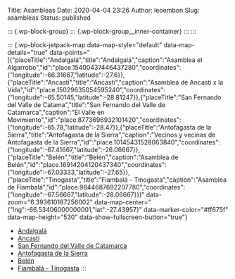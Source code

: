 Title: Asambleas
Date: 2020-04-04 23:26
Author: leoembon
Slug: asambleas
Status: published

<!-- wp:group -->

::: {.wp-block-group}
::: {.wp-block-group__inner-container}
:::
:::

<!-- /wp:group -->

<!-- wp:jetpack/map {"points":[{"placeTitle":"Andalgalá","title":"Andalgalá","caption":"Asamblea el Algarrobo","id":"place.15400437446437280","coordinates":{"longitude":-66.31667,"latitude":-27.6}},{"placeTitle":"Ancasti","title":"Ancasti","caption":"Asamblea de Ancasti x la Vida","id":"place.15029635054595240","coordinates":{"longitude":-65.50145,"latitude":-28.81247}},{"placeTitle":"San Fernando del Valle de Catama","title":"San Fernando del Valle de Catamarca","caption":"El Valle en Movimiento","id":"place.8773696932101420","coordinates":{"longitude":-65.78,"latitude":-28.47}},{"placeTitle":"Antofagasta de la Sierra","title":"Antofagasta de la Sierra","caption":"Vecinos y vecinas de Antofagasta de la Sierra","id":"place.10145431528063840","coordinates":{"longitude":-67.41667,"latitude":-26.06667}},{"placeTitle":"Belén","title":"Belén","caption":"Asamblea de Belén","id":"place.16914204120437340","coordinates":{"longitude":-67.03333,"latitude":-27.65}},{"placeTitle":"Tinogasta","title":"Fiambalá - Tinogasta","caption":"Asamblea de Fiambalá","id":"place.9844687692207780","coordinates":{"longitude":-67.56667,"latitude":-28.06667}}],"zoom":6.393610187256002,"mapCenter":{"lng":-66.53406000000001,"lat":-27.43957},"markerColor":"#ff675f","mapHeight":530} -->

::: {.wp-block-jetpack-map data-map-style="default" data-map-details="true" data-points="[{"placeTitle":"Andalgalá","title":"Andalgalá","caption":"Asamblea el Algarrobo","id":"place.15400437446437280","coordinates":{"longitude":-66.31667,"latitude":-27.6}},{"placeTitle":"Ancasti","title":"Ancasti","caption":"Asamblea de Ancasti x la Vida","id":"place.15029635054595240","coordinates":{"longitude":-65.50145,"latitude":-28.81247}},{"placeTitle":"San Fernando del Valle de Catama","title":"San Fernando del Valle de Catamarca","caption":"El Valle en Movimiento","id":"place.8773696932101420","coordinates":{"longitude":-65.78,"latitude":-28.47}},{"placeTitle":"Antofagasta de la Sierra","title":"Antofagasta de la Sierra","caption":"Vecinos y vecinas de Antofagasta de la Sierra","id":"place.10145431528063840","coordinates":{"longitude":-67.41667,"latitude":-26.06667}},{"placeTitle":"Belén","title":"Belén","caption":"Asamblea de Belén","id":"place.16914204120437340","coordinates":{"longitude":-67.03333,"latitude":-27.65}},{"placeTitle":"Tinogasta","title":"Fiambalá - Tinogasta","caption":"Asamblea de Fiambalá","id":"place.9844687692207780","coordinates":{"longitude":-67.56667,"latitude":-28.06667}}]" data-zoom="6.393610187256002" data-map-center="{"lng":-66.53406000000001,"lat":-27.43957}" data-marker-color="#ff675f" data-map-height="530" data-show-fullscreen-button="true"}
-   [Andalgalá](https://www.google.com/maps/search/?api=1&query=-27.6,-66.31667)
-   [Ancasti](https://www.google.com/maps/search/?api=1&query=-28.81247,-65.50145)
-   [San Fernando del Valle de Catamarca](https://www.google.com/maps/search/?api=1&query=-28.47,-65.78)
-   [Antofagasta de la Sierra](https://www.google.com/maps/search/?api=1&query=-26.06667,-67.41667)
-   [Belén](https://www.google.com/maps/search/?api=1&query=-27.65,-67.03333)
-   [Fiambalá - Tinogasta](https://www.google.com/maps/search/?api=1&query=-28.06667,-67.56667)
:::

<!-- /wp:jetpack/map -->

<!-- wp:paragraph -->

<!-- /wp:paragraph -->
